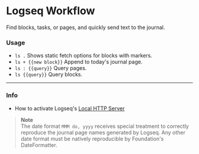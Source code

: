 # Logseq Workflow

Find blocks, tasks, or pages, and quickly send text to the journal.

### Usage

- ` ls . ` Shows static fetch options for blocks with markers.
- ` ls + {{new block}} ` Append to today's journal page.
- ` ls : {{query}} ` Query pages.
- ` ls {{query}} ` Query blocks.

---

### Info

- How to activate Logseq's [Local HTTP Server](https://docs.logseq.com/#/page/local%20http%20server)


> __Note__  
> The date format `MMM do, yyyy` receives special treatment to correctly reproduce the journal page names generated by Logseq. Any other date format must be natively reproducible by Foundation's DateFormatter.
